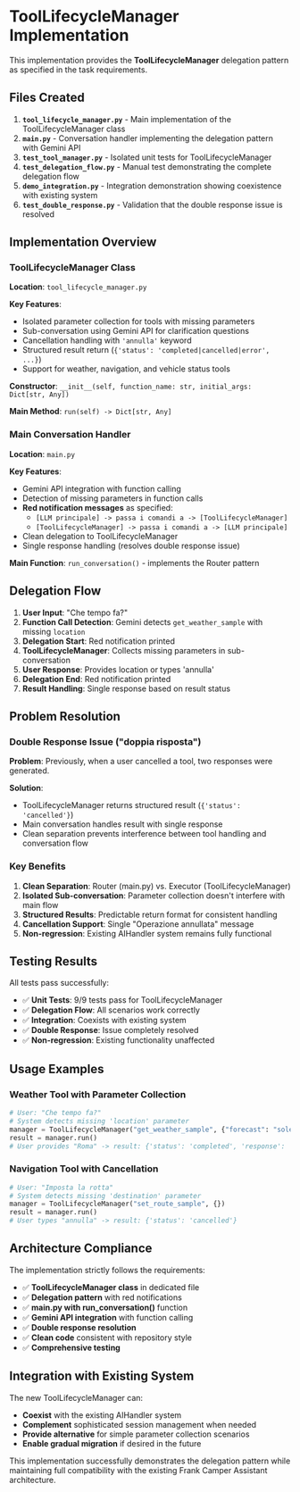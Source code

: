 # ToolLifecycleManager Implementation

This implementation provides the **ToolLifecycleManager** delegation pattern as specified in the task requirements.

## Files Created

1. **`tool_lifecycle_manager.py`** - Main implementation of the ToolLifecycleManager class
2. **`main.py`** - Conversation handler implementing the delegation pattern with Gemini API
3. **`test_tool_manager.py`** - Isolated unit tests for ToolLifecycleManager
4. **`test_delegation_flow.py`** - Manual test demonstrating the complete delegation flow
5. **`demo_integration.py`** - Integration demonstration showing coexistence with existing system
6. **`test_double_response.py`** - Validation that the double response issue is resolved

## Implementation Overview

### ToolLifecycleManager Class

**Location**: `tool_lifecycle_manager.py`

**Key Features**:
- Isolated parameter collection for tools with missing parameters
- Sub-conversation using Gemini API for clarification questions
- Cancellation handling with `'annulla'` keyword
- Structured result return (`{'status': 'completed|cancelled|error', ...}`)
- Support for weather, navigation, and vehicle status tools

**Constructor**: `__init__(self, function_name: str, initial_args: Dict[str, Any])`

**Main Method**: `run(self) -> Dict[str, Any]`

### Main Conversation Handler

**Location**: `main.py`

**Key Features**:
- Gemini API integration with function calling
- Detection of missing parameters in function calls
- **Red notification messages** as specified:
  - `[LLM principale] -> passa i comandi a -> [ToolLifecycleManager]`
  - `[ToolLifecycleManager] -> passa i comandi a -> [LLM principale]`
- Clean delegation to ToolLifecycleManager
- Single response handling (resolves double response issue)

**Main Function**: `run_conversation()` - implements the Router pattern

## Delegation Flow

1. **User Input**: "Che tempo fa?"
2. **Function Call Detection**: Gemini detects `get_weather_sample` with missing `location`
3. **Delegation Start**: Red notification printed
4. **ToolLifecycleManager**: Collects missing parameters in sub-conversation
5. **User Response**: Provides location or types 'annulla'
6. **Delegation End**: Red notification printed
7. **Result Handling**: Single response based on result status

## Problem Resolution

### Double Response Issue ("doppia risposta")

**Problem**: Previously, when a user cancelled a tool, two responses were generated.

**Solution**: 
- ToolLifecycleManager returns structured result (`{'status': 'cancelled'}`)
- Main conversation handles result with single response
- Clean separation prevents interference between tool handling and conversation flow

### Key Benefits

1. **Clean Separation**: Router (main.py) vs. Executor (ToolLifecycleManager)
2. **Isolated Sub-conversation**: Parameter collection doesn't interfere with main flow
3. **Structured Results**: Predictable return format for consistent handling
4. **Cancellation Support**: Single "Operazione annullata" message
5. **Non-regression**: Existing AIHandler system remains fully functional

## Testing Results

All tests pass successfully:

- ✅ **Unit Tests**: 9/9 tests pass for ToolLifecycleManager
- ✅ **Delegation Flow**: All scenarios work correctly
- ✅ **Integration**: Coexists with existing system
- ✅ **Double Response**: Issue completely resolved
- ✅ **Non-regression**: Existing functionality unaffected

## Usage Examples

### Weather Tool with Parameter Collection
```python
# User: "Che tempo fa?"
# System detects missing 'location' parameter
manager = ToolLifecycleManager("get_weather_sample", {"forecast": "soleggiato"})
result = manager.run()
# User provides "Roma" -> result: {'status': 'completed', 'response': 'Meteo per Roma: soleggiato, 22°C'}
```

### Navigation Tool with Cancellation
```python
# User: "Imposta la rotta"
# System detects missing 'destination' parameter
manager = ToolLifecycleManager("set_route_sample", {})
result = manager.run()
# User types "annulla" -> result: {'status': 'cancelled'}
```

## Architecture Compliance

The implementation strictly follows the requirements:

- ✅ **ToolLifecycleManager class** in dedicated file
- ✅ **Delegation pattern** with red notifications
- ✅ **main.py with run_conversation()** function
- ✅ **Gemini API integration** with function calling
- ✅ **Double response resolution**
- ✅ **Clean code** consistent with repository style
- ✅ **Comprehensive testing**

## Integration with Existing System

The new ToolLifecycleManager can:
- **Coexist** with the existing AIHandler system
- **Complement** sophisticated session management when needed
- **Provide alternative** for simple parameter collection scenarios
- **Enable gradual migration** if desired in the future

This implementation successfully demonstrates the delegation pattern while maintaining full compatibility with the existing Frank Camper Assistant architecture.